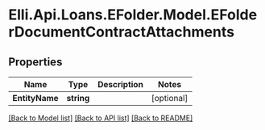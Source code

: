 # Elli.Api.Loans.EFolder.Model.EFolderDocumentContractAttachments
## Properties

Name | Type | Description | Notes
------------ | ------------- | ------------- | -------------
**EntityName** | **string** |  | [optional] 

[[Back to Model list]](../README.md#documentation-for-models) [[Back to API list]](../README.md#documentation-for-api-endpoints) [[Back to README]](../README.md)

